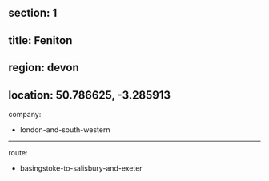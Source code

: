 ﻿section: 1
----
title: Feniton
----
region: devon
----
location: 50.786625, -3.285913
----
company:
- london-and-south-western
----
route:
- basingstoke-to-salisbury-and-exeter
